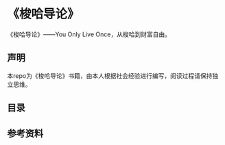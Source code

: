 # 《梭哈导论》
《梭哈导论》——You Only Live Once，从梭哈到财富自由。

## 声明
本repo为《梭哈导论》书籍，由本人根据社会经验进行编写，阅读过程请保持独立思维。

## 目录

## 参考资料
